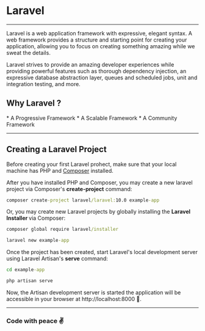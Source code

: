 # Laravel
<hr>
<p> Laravel is a web application framework with expressive, elegant syntax. A web framework provides a structure and starting point for creating your application, allowing you to focus on creating something amazing while we sweat the details. </p>
<p> Laravel strives to provide an amazing developer experiences while providing powerful features such as thorough dependency injection, an expressive database abstraction layer, queues and scheduled jobs, unit and integration testing, and more. </p>

<h2>Why Laravel ?</h2>
* A Progressive Framework
* A Scalable Framework
* A Community Framework

<hr>
<h2> Creating a Laravel Project </h2>
<p> Before creating your first Laravel prohect, make sure that your local machine has PHP and <a href="https://getcomposer.org/download/">Composer</a> installed. </p>
<p>After you have installed PHP and Composer, you may create a new laravel project via Composer's <b>create-project</b> command:</p>

```cmd  
composer create-project laravel/laravel:10.0 example-app
```

<p> Or, you may create new Laravel projects by globally installing the <b> Laravel Installer </b> via Composer: </p>

```cmd
composer global require laravel/installer  

laravel new example-app
```
<p> Once the project has been created, start Laravel's local development server using Laravel Artisan's <b> serve</b> command:

```cmd
cd example-app

php artisan serve
```
<p>Now, the Artisan development server is started the application will be accessible in your browser at <a>http://localhost:8000</a> 🚀.

<hr>
<h3>Code with peace ✌️</h3>


